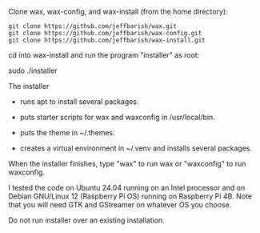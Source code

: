 Clone wax, wax-config, and wax-install (from the home directory):

    git clone https://github.com/jeffbarish/wax.git
    git clone https://github.com/jeffbarish/wax-config.git
    git clone https://github.com/jeffbarish/wax-install.git

cd into wax-install and run the program "installer" as root:

sudo ./installer

The installer

- runs apt to install several packages. 

- puts starter scripts for wax and waxconfig in /usr/local/bin.

- puts the theme in ~/.themes.

- creates a virtual environment in ~/.venv and installs several packages.

When the installer finishes, type "wax" to run wax or "waxconfig" to run waxconfig.

I tested the code on Ubuntu 24.04 running on an Intel processor and on Debian GNU/Linux 12 (Raspberry Pi OS) running on Raspberry Pi 4B. Note that you will need GTK and GStreamer on whatever OS you choose.

Do not run installer over an existing installation.
